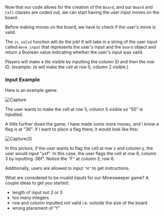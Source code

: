 Now that our code allows for the creation of the `Board`, and our `Board` and `Cell` classes are coded out, we can start having the user input moves on the board.    

Before making moves on the board, we have to check if the user's move is valid.

The `is_valid` function will do the job! It will take in a string of the user input called `move_input` that represents the user's input and the `board` object and return a Boolean value indicating whether the user's input was valid. 

Players will make a tile visible by inputting the column ID and then the row ID. (example: `20` will make the cell at row 0, column 2 visible.)

### Input Example

Here is an example game: 

![Capture](C:\Users\kevin\Documents\Programming\Darlene\Rewritten\Minesweeper\Minesweeper\Capture.PNG)

The user wants to make the cell at row 5, column 5 visible so "55" is inputted.

A little further down the game, I have made some more moves, and I know a flag is at "36". If I want to place a flag there, it would look like this:

![Capture(3)](C:\Users\kevin\Documents\Programming\Darlene\Rewritten\Minesweeper\Minesweeper\Capture(3).PNG)

In this picture, if the user wants to flag the cell at row x and column y, the user would input "yxf". In this case, the user flags the cell at row 6, column 3 by inputting :36f". Notice the "F" at column 3, row 6. 

Additionally, users are allowed to input `"H"` to get instructions.

What are considered to be invalid inputs for our Minesweeper game? A couple ideas to get you started:

* length of input not 2 or 3
* too many integers
* row and column inputted not valid i.e. outside the size of the board
* wrong placement of "f"
